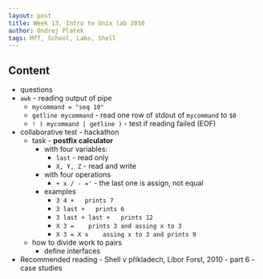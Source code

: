 ```yaml
---
layout: post
title: Week 13, Intro to Unix lab 2016
author: Ondrej Platek
tags: Mff, School, Labs, Shell
---
```


## Content
- questions
- `awk` - reading output of pipe
    - `mycommand = "seq 10"`
    - `getline mycommand`  - read one row of stdout of `mycommand` to `$0`
    -  `! ( mycommand | getline )` - test if reading failed (EOF)
- collaborative test - hackathon
    - task - **postfix calculator**
        - with four variables:
            - `last` - read only
            -  `X, Y, Z` - read and write
        - with four operations
            - `+ x / - ='` - the last one is assign, not equal
        - examples
            - `3 4 +   prints 7`
            - `3 last +   prints 6`
            - `3 last + last +   prints 12`
            - `X 3 =    prints 3 and assing x to 3`
            - `X 3 = X x    assing x to 3 and prints 9`
    - how to divide work to pairs
        - define interfaces
- Recommended reading - Shell v příkladech, Libor Forst, 2010 - part 6 - case studies 
